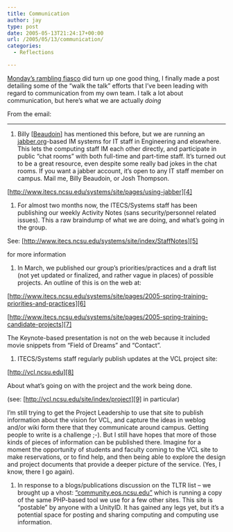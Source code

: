 ```yaml
---
title: Communication
author: jay
type: post
date: 2005-05-13T21:24:17+00:00
url: /2005/05/13/communication/
categories:
  - Reflections

---
```

[Monday’s rambling fiasco][1] did turn up one good thing, I finally made a post detailing some of the “walk the talk” efforts that I’ve been leading with regard to communication from my own team. I talk a lot about communication, but here’s what we are actually _doing_

From the email:

* * *

  1. Billy [[Beaudoin][2]] has mentioned this before, but we are running an [jabber.org][3]-based IM systems for IT staff in Engineering and elsewhere. This lets the computing staff IM each other directly, and participate in public “chat rooms” with both full-time and part-time staff. It’s turned out to be a great resource, even despite some really bad jokes in the chat rooms. If you want a jabber account, it’s open to any IT staff member on campus. Mail me, Billy Beaudoin, or Josh Thompson.

[http://www.itecs.ncsu.edu/systems/site/pages/using-jabber][4]

  1. For almost two months now, the ITECS/Systems staff has been publishing our weekly Activity Notes (sans security/personnel related issues). This a raw braindump of what we are doing, and what’s going in the group.

See: [http://www.itecs.ncsu.edu/systems/site/index/StaffNotes][5]

for more information

  1. In March, we published our group’s priorities/practices and a draft list (not yet updated or finalized, and rather vague in places) of possible projects. An outline of this is on the web at:

[http://www.itecs.ncsu.edu/systems/site/pages/2005-spring-training-priorities-and-practices][6]

[http://www.itecs.ncsu.edu/systems/site/pages/2005-spring-training-candidate-projects][7]

The Keynote-based presentation is not on the web because it included movie snippets from “Field of Dreams” and “Contact”.

  1. ITECS/Systems staff regularly publish updates at the VCL project site:

[http://vcl.ncsu.edu][8]

About what’s going on with the project and the work being done.

(see: [http://vcl.ncsu.edu/site/index/project][9] in particular)

I’m still trying to get the Project Leadership to use that site to publish information about the vision for VCL, and capture the ideas in weblog and/or wiki form there that they communicate around campus. Getting people to write is a challenge ;-). But I still have hopes that more of those kinds of pieces of information can be published there. Imagine for a moment the opportunity of students and faculty coming to the VCL site to make reservations, or to find help, and then being able to explore the design and project documents that provide a deeper picture of the service. (Yes, I know, there I go again).

  1. In response to a blogs/publications discussion on the TLTR list &#8211; we brought up a vhost: [“community.eos.ncsu.edu”][10] which is running a copy of the same PHP-based tool we use for a few other sites. This site is “postable” by anyone with a UnityID. It has gained any legs yet, but it’s a potential space for posting and sharing computing and computing use information.

 [1]: //people.engr.ncsu.edu/jayoung/site/pages/-652bef9c9041e5c5f2621cfc1e6568f9"
 [2]: //people.engr.ncsu.edu/wrbeaudo"
 [3]: //www.jabber.org"
 [4]: //www.itecs.ncsu.edu/systems/site/pages/using-jabber"
 [5]: //www.itecs.ncsu.edu/systems/site/index/StaffNotes"
 [6]: //www.itecs.ncsu.edu/systems/site/pages/2005-spring-training-priorities-and-practices"
 [7]: //www.itecs.ncsu.edu/systems/site/pages/2005-spring-training-candidate-projects"
 [8]: //vcl.ncsu.edu"
 [9]: //vcl.ncsu.edu/site/index/project"
 [10]: //community.eos.ncsu.edu"